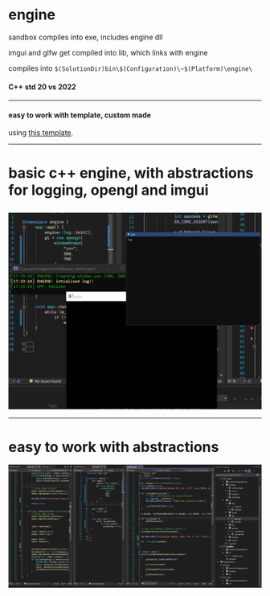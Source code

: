 # engine
<p>sandbox compiles into exe, includes engine dll</p>
<p>imgui and glfw get compiled into lib, which links with engine</p>

 compiles into ``` $(SolutionDir)bin\$(Configuration)\~$(Platform)\engine\ ```

<h4> C++ std 20 vs 2022 </h4>

--- 

<h4> easy to work with template, custom made </h4>

using <a href="https://github.com/quarzasiphix/template" style="display:inline; border-bottom: none;">this template</a>.

--- 

# <p> basic c++ engine, with abstractions for logging, opengl and imgui </p>

![example](https://github.com/quarzasiphix/screenshots/blob/main/engine-example.png)

--- 

# easy to work with abstractions

![project](https://github.com/quarzasiphix/screenshots/blob/main/engine-proj.png)

